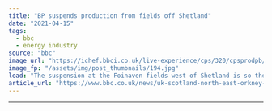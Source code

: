 ```yaml
---
title: "BP suspends production from fields off Shetland"
date: "2021-04-15"
tags: 
  - bbc
  - energy industry
source: "bbc"
image_url: "https://ichef.bbci.co.uk/live-experience/cps/320/cpsprodpb/B62C/production/_118063664_petrojarlfoinavenbp.jpg"
image_fp: "/assets/img/post_thumbnails/194.jpg"
lead: "The suspension at the Foinaven fields west of Shetland is so the energy company can remove the vessel it uses from operation."
article_url: "https://www.bbc.co.uk/news/uk-scotland-north-east-orkney-shetland-56746915"
---
```


---
